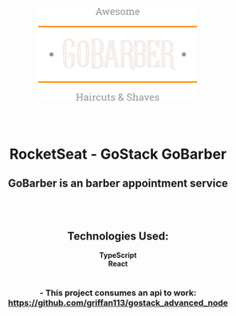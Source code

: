 <p align="center">
  <img src="https://raw.githubusercontent.com/griffan113/gostack_advanced_react/master/src/assets/logo.svg" width="320" alt="GoBarber Logo" />
</p>

<br />
<br />

<div align="center">
  <h1>RocketSeat - GoStack GoBarber</h1>
</div>

<div align="center">
  <h2>GoBarber is an barber appointment service</h2>
</div>

<br />
<br />

<div align="center">
  <h2>Technologies Used:</h2>
  <div align="center">
    <b>TypeScript</b>
    <br />
    <b>React</b>
    <br />
  </div>

</div>
<br />

<div align="center">
  <h3>- This project consumes an api to work: <a href="https://github.com/griffan113/gostack_advanced_node">https://github.com/griffan113/gostack_advanced_node</a></h3>
</div>
